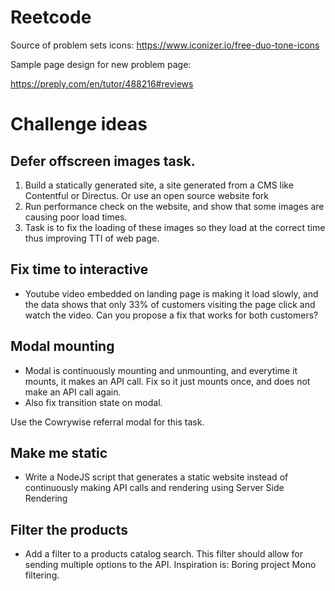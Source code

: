 # Reetcode


Source of problem sets icons: https://www.iconizer.io/free-duo-tone-icons

Sample page design for new problem page:

https://preply.com/en/tutor/488216#reviews

# Challenge ideas

## Defer offscreen images task.

1. Build a statically generated site, a site generated from a CMS like Contentful or Directus. Or use an open source website fork
2. Run performance check on the website, and show that some images are causing poor load times.
3. Task is to fix the loading of these images so they load at the correct time thus improving TTI of web page.

## Fix time to interactive

- Youtube video embedded on landing page is making it load slowly, and the data shows that only 33% of customers visiting the page click and watch the video. 
Can you propose a fix that works for both customers?

## Modal mounting

- Modal is continuously mounting and unmounting, and everytime it mounts, it makes an API call. Fix so it just mounts once, and does not make an API call again.
- Also fix transition state on modal.

Use the Cowrywise referral modal for this task.

## Make me static

- Write a NodeJS script that generates a static website instead of continuously making API calls and rendering using Server Side Rendering

## Filter the products

- Add a filter to a products catalog search. This filter should allow for sending multiple options to the API. Inspiration is: Boring project Mono filtering.

